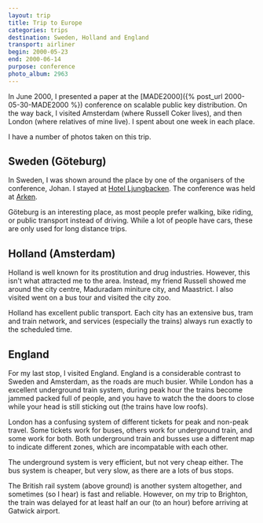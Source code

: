 ```yaml
---
layout: trip
title: Trip to Europe
categories: trips
destination: Sweden, Holland and England
transport: airliner
begin: 2000-05-23
end: 2000-06-14
purpose: conference
photo_album: 2963
---
```


In June 2000, I presented a paper at the [MADE2000]({% post_url 2000-05-30-MADE2000 %})
conference on scalable public key distribution. On the way back, I visited
Amsterdam (where Russell Coker lives), and then London (where relatives of mine
live). I spent about one week in each place.

I have a number of photos taken on this trip.

## Sweden (Göteburg)

In Sweden, I was shown around the place by one of the organisers of the
conference, Johan. I stayed at
[Hotel Ljungbacken](https://maps.google.com/maps/ms?ie=UTF8&msa=0&msid=109540496108482654955.0004487505f6a63968772&ll=57.685065,11.981138&spn=0.001715,0.005482&t=h&z=18).
The conference was held at [Arken](https://maps.google.com/maps/ms?ie=UTF8&msa=0&msid=109540496108482654955.0004487505f6a63968772&ll=57.695685,11.82734&spn=0.02016,0.055704&t=h&z=15).

Göteburg is an interesting place, as most people prefer walking, bike riding,
or public transport instead of driving. While a lot of people have cars, these
are only used for long distance trips.

## Holland (Amsterdam)

Holland is well known for its prostitution and drug industries. However, this
isn't what attracted me to the area. Instead, my friend Russell showed me
around the city centre, Maduradam miniture city, and Maastrict. I also visited
went on a bus tour and visited the city zoo.

Holland has excellent public transport. Each city has an extensive bus, tram
and train network, and services (especially the trains) always run exactly to
the scheduled time.

## England

For my last stop, I visited England. England is a considerable contrast to
Sweden and Amsterdam, as the roads are much busier. While London has a
excellent underground train system, during peak hour the trains become jammed
packed full of people, and you have to watch the the doors to close while your
head is still sticking out (the trains have low roofs).

London has a confusing system of different tickets for peak and non-peak
travel. Some tickets work for buses, others work for underground train, and
some work for both. Both underground train and busses use a different map to
indicate different zones, which are incompatable with each other.

The underground system is very efficient, but not very cheap either. The bus
system is cheaper, but very slow, as there are a lots of bus stops.

The British rail system (above ground) is another system altogether, and
sometimes (so I hear) is fast and reliable. However, on my trip to Brighton,
the train was delayed for at least half an our (to an hour) before arriving at
Gatwick airport.
